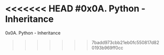 <<<<<<< HEAD
#0x0A. Python - Inheritance
=======
0x0A. Python - Inheritance
>>>>>>> 7badd973cbb21eb0fc550817d820193b969ff0cc
